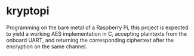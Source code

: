 kryptopi
========

Programming on the bare metal of a Raspberry Pi, this project is expected to yield a working AES implementation in C, accepting plaintexts from the onboard UART, and returning the corresponding ciphertext after the encryption on the same channel. 
